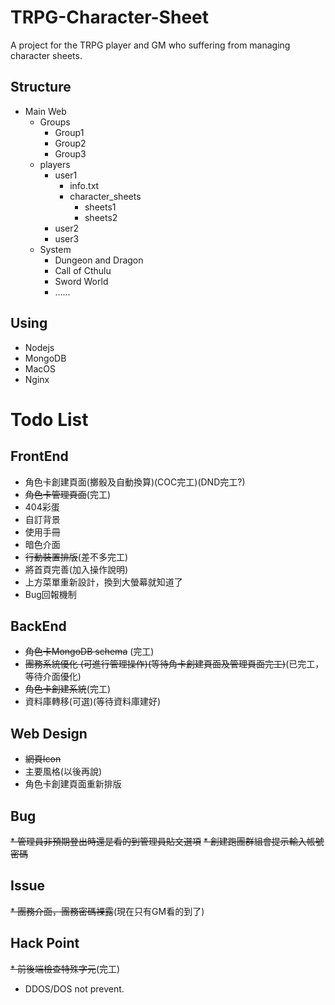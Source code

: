 TRPG-Character-Sheet
===

A project for the TRPG player and GM who suffering from managing character sheets.

## Structure 

- Main Web
    - Groups
        - Group1
        - Group2
        - Group3
    - players
        - user1
            - info.txt
            - character_sheets
                - sheets1
                - sheets2
        - user2
        - user3
    - System
        - Dungeon and Dragon
        - Call of Cthulu
        - Sword World
        - ......
## Using

- Nodejs
- MongoDB
- MacOS
- Nginx


# Todo List

## FrontEnd
* 角色卡創建頁面(擲骰及自動換算)(COC完工)(DND完工?)
* ~~角色卡管理頁面~~(完工)
* 404彩蛋
* 自訂背景
* 使用手冊
* 暗色介面
* ~~行動裝置排版~~(差不多完工)
* 將首頁完善(加入操作說明)
* 上方菜單重新設計，換到大螢幕就知道了
* Bug回報機制

## BackEnd
* ~~角色卡MongoDB schema~~ (完工)
* ~~團務系統優化 (可進行管理操作)(等待角卡創建頁面及管理頁面完工)~~(已完工，等待介面優化)
* ~~角色卡創建系統~~(完工)
* 資料庫轉移(可選)(等待資料庫建好)


## Web Design
* ~~網頁Icon~~
* 主要風格(以後再說)
* 角色卡創建頁面重新排版

## Bug
~~* 管理員非預期登出時還是看的到管理員貼文選項~~
~~* 創建跑團群組會提示輸入帳號密碼~~

## Issue
~~* 團務介面，團務密碼裸露~~(現在只有GM看的到了)

## Hack Point
~~* 前後端檢查特殊字元~~(完工)
* DDOS/DOS not prevent.

